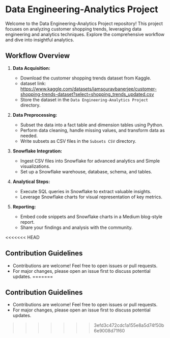 # Data Engineering-Analytics Project

Welcome to the Data Engineering-Analytics Project repository! This project focuses on analyzing customer shopping trends, leveraging data engineering and analytics techniques. Explore the comprehensive workflow and dive into insightful analytics.

## Workflow Overview

1. **Data Acquisition:**
   - Download the customer shopping trends dataset from Kaggle.
   - dataset link: https://www.kaggle.com/datasets/iamsouravbanerjee/customer-shopping-trends-dataset?select=shopping_trends_updated.csv
   - Store the dataset in the `Data Engineering-Analytics Project` directory.

2. **Data Preprocessing:**
   - Subset the data into a fact table and dimension tables using Python.
   - Perform data cleaning, handle missing values, and transform data as needed.
   - Write subsets as CSV files in the `Subsets CSV` directory.

3. **Snowflake Integration:**
   - Ingest CSV files into Snowflake for advanced analytics and Simple visualizations.
   - Set up a Snowflake warehouse, database, schema, and tables.

4. **Analytical Steps:**
   - Execute SQL queries in Snowflake to extract valuable insights.
   - Leverage Snowflake charts for visual representation of key metrics.

5. **Reporting:**
   - Embed code snippets and Snowflake charts in a Medium blog-style report.
   - Share your findings and analysis with the community.


<<<<<<< HEAD


## Contribution Guidelines
- Contributions are welcome! Feel free to open issues or pull requests.
- For major changes, please open an issue first to discuss potential updates.
=======
## Contribution Guidelines
- Contributions are welcome! Feel free to open issues or pull requests.
- For major changes, please open an issue first to discuss potential updates.
>>>>>>> 3efd3c472cdc1a155e8a5d74f50b6e9008d71f60
